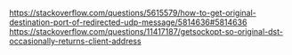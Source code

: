 https://stackoverflow.com/questions/5615579/how-to-get-original-destination-port-of-redirected-udp-message/5814636#5814636
https://stackoverflow.com/questions/11417187/getsockopt-so-original-dst-occasionally-returns-client-address
